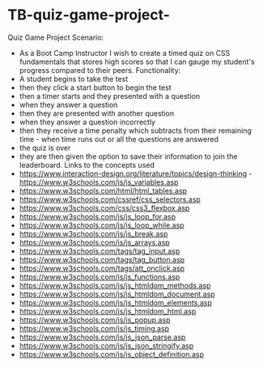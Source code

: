 # TB-quiz-game-project-
Quiz Game Project 
Scenario: 
- As a Boot Camp Instructor 
I wish to create a timed quiz on CSS fundamentals that stores high scores so that I can gauge my student's progress compared to their peers. 
Functionality: 
- A student begins to take the test 
- then they click a start button to begin the test 
- then a timer starts and they presented with a question 
- when they answer a question 
- then they are presented with another question 
- when they answer a question incorrectly 
- then they receive a time penalty which subtracts from their remaining time - when time runs out or all the questions are answered 
- the quiz is over 
- they are then given the option to save their information to join the leaderboard. 
Links to the concepts used 
- https://www.interaction-design.org/literature/topics/design-thinking - https://www.w3schools.com/js/js_variables.asp 
- https://www.w3schools.com/html/html_tables.asp 
- https://www.w3schools.com/cssref/css_selectors.asp 
- https://www.w3schools.com/css/css3_flexbox.asp 
- https://www.w3schools.com/js/js_loop_for.asp 
- https://www.w3schools.com/js/js_loop_while.asp 
- https://www.w3schools.com/js/js_break.asp 
- https://www.w3schools.com/js/js_arrays.asp 
- https://www.w3schools.com/tags/tag_input.asp 
- https://www.w3schools.com/tags/tag_button.asp 
- https://www.w3schools.com/tags/att_onclick.asp 
- https://www.w3schools.com/js/js_functions.asp 
- https://www.w3schools.com/js/js_htmldom_methods.asp 
- https://www.w3schools.com/js/js_htmldom_document.asp 
- https://www.w3schools.com/js/js_htmldom_elements.asp 
- https://www.w3schools.com/js/js_htmldom_html.asp 
- https://www.w3schools.com/js/js_popup.asp 
- https://www.w3schools.com/js/js_timing.asp 
- https://www.w3schools.com/js/js_json_parse.asp 
- https://www.w3schools.com/js/js_json_stringify.asp
- https://www.w3schools.com/js/js_object_definition.asp
